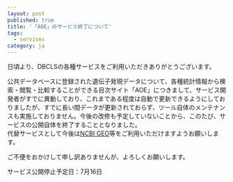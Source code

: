 ```yaml
---
layout: post
published: true
title: '「AOE」のサービス終了について'
tags:
  - services
category: ja
---
```



日頃より、DBCLSの各種サービスをご利用いただきありがとうございます。

公共データベースに登録された遺伝子発現データについて、各種統計情報から検索・閲覧・比較することができる目次サイト「AOE」につきまして、サービス開発者がすでに異動しており、これまである程度は自動で更新できるようにしておりましたが、すでに長い間データが更新されておらず、ツール自体のメンテナンスも実施しておりません。今後の改修も予定していないことから、このたび、サービスの公開自体を終了することとなりました。<br />
代替サービスとして今後は[NCBI GEO](https://www.ncbi.nlm.nih.gov/geo/)等をご利用いただけますようお願いします。<br />

ご不便をおかけして申し訳ありませんが、よろしくお願いします。

サービス公開停止予定日：7月16日
